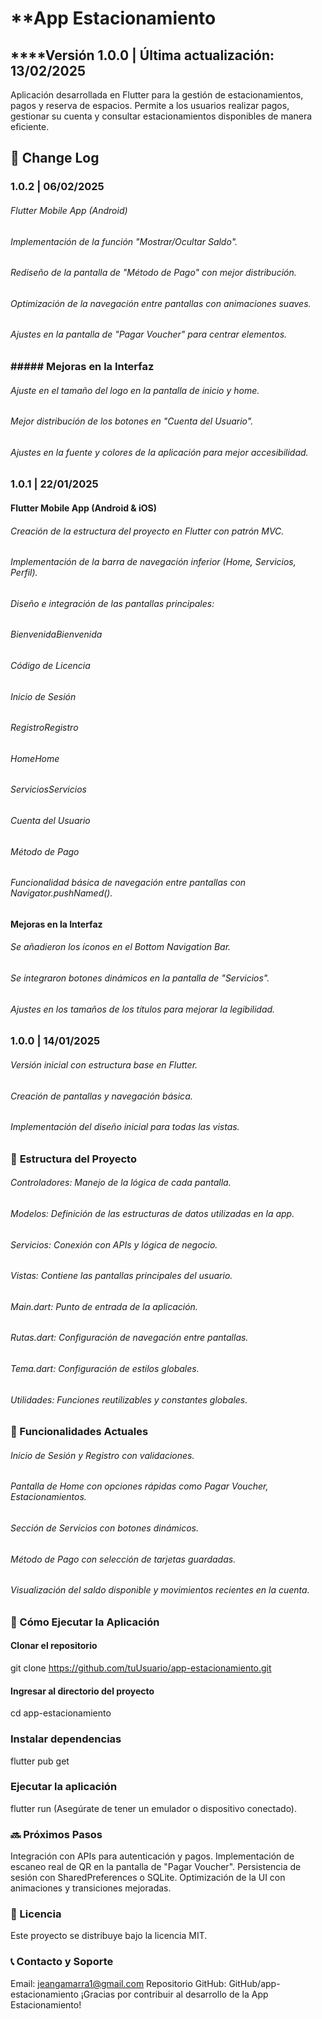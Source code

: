 # **App Estacionamiento
## ****Versión 1.0.0 | Última actualización: 13/02/2025

Aplicación desarrollada en Flutter para la gestión de estacionamientos, pagos y reserva de espacios. Permite a los usuarios realizar pagos, gestionar su cuenta y consultar estacionamientos disponibles de manera eficiente.

## 📌 **Change Log**
### 1.0.2 | 06/02/2025
###### Flutter Mobile App (Android)
###### Implementación de la función "Mostrar/Ocultar Saldo".
###### Rediseño de la pantalla de "Método de Pago" con mejor distribución.
###### Optimización de la navegación entre pantallas con animaciones suaves.
###### Ajustes en la pantalla de "Pagar Voucher" para centrar elementos.
### ##### Mejoras en la Interfaz
###### Ajuste en el tamaño del logo en la pantalla de inicio y home.
###### Mejor distribución de los botones en "Cuenta del Usuario".
###### Ajustes en la fuente y colores de la aplicación para mejor accesibilidad.
### 1.0.1 | 22/01/2025
#### Flutter Mobile App (Android & iOS)
###### Creación de la estructura del proyecto en Flutter con patrón MVC.
###### Implementación de la barra de navegación inferior (Home, Servicios, Perfil).
###### Diseño e integración de las pantallas principales:
###### BienvenidaBienvenida
###### Código de Licencia
###### Inicio de Sesión
###### RegistroRegistro
###### HomeHome
###### ServiciosServicios
###### Cuenta del Usuario
###### Método de Pago
###### Funcionalidad básica de navegación entre pantallas con Navigator.pushNamed().
#### Mejoras en la Interfaz
###### Se añadieron los íconos en el Bottom Navigation Bar.
###### Se integraron botones dinámicos en la pantalla de "Servicios".
###### Ajustes en los tamaños de los títulos para mejorar la legibilidad.
### 1.0.0 | 14/01/2025
###### Versión inicial con estructura base en Flutter.
###### Creación de pantallas y navegación básica.
###### Implementación del diseño inicial para todas las vistas.
### 📂 **Estructura del Proyecto**
###### Controladores: Manejo de la lógica de cada pantalla.
###### Modelos: Definición de las estructuras de datos utilizadas en la app.
###### Servicios: Conexión con APIs y lógica de negocio.
###### Vistas: Contiene las pantallas principales del usuario.
###### Main.dart: Punto de entrada de la aplicación.
###### Rutas.dart: Configuración de navegación entre pantallas.
###### Tema.dart: Configuración de estilos globales.
###### Utilidades: Funciones reutilizables y constantes globales.
### 📱 Funcionalidades Actuales
###### Inicio de Sesión y Registro con validaciones.
###### Pantalla de Home con opciones rápidas como Pagar Voucher, Estacionamientos.
###### Sección de Servicios con botones dinámicos.
###### Método de Pago con selección de tarjetas guardadas.
###### Visualización del saldo disponible y movimientos recientes en la cuenta.
### 🚀 Cómo Ejecutar la Aplicación
#### Clonar el repositorio
git clone https://github.com/tuUsuario/app-estacionamiento.git
#### Ingresar al directorio del proyecto
cd app-estacionamiento
### Instalar dependencias

flutter pub get
### Ejecutar la aplicación

flutter run
(Asegúrate de tener un emulador o dispositivo conectado).
### 🔜 Próximos Pasos
Integración con APIs para autenticación y pagos.
Implementación de escaneo real de QR en la pantalla de "Pagar Voucher".
Persistencia de sesión con SharedPreferences o SQLite.
Optimización de la UI con animaciones y transiciones mejoradas.
### 📜 Licencia
Este proyecto se distribuye bajo la licencia MIT.

### 📞 Contacto y Soporte
Email: jeangamarra1@gmail.com
Repositorio GitHub: GitHub/app-estacionamiento
¡Gracias por contribuir al desarrollo de la App Estacionamiento!
